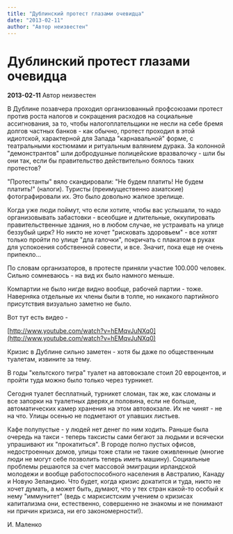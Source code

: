 ```yaml
---
title: "Дублинский протест глазами очевидца"
date: "2013-02-11"
author: "Автор неизвестен"
---
```


# Дублинский протест глазами очевидца

**2013-02-11** Автор неизвестен

В Дублине позавчера проходил организованный профсоюзами протест против роста налогов и сокращения расходов на социальные ассигнования, за то, чтобы налогоплательщики не несли на себе бремя долгов частных банков - как обычно, протест проходил в этой идиотской, характерной для Запада "карнавальной" форме, с театральными костюмами и ритуальным валянием дурака. За колонной "демонстрантов" шли добродушные полицейские вразвалочку - шли бы они так, если бы правительство действительно боялось таких протестов?

"Протестанты" вяло скандировали: "Не будем платить! Не будем платить!" (налоги). Туристы (преимущественно азиатские) фотографировали их. Это было довольно жалкое зрелище.

Когда уже люди поймут, что если хотите, чтобы вас услышали, то надо организовывать забастовки - всеобщие и длительные, оккупировать правительственные здания, но в любом случае, не устраивать на улице беззубый цирк? Но никто не хочет "рисковать здоровьем" - все хотят только пройти по улице "дла галочки", покричать с плакатом в руках для успокоения собственной совести, и все. Значит, пока еще не очень припекло...

По словам организаторов, в протесте приняли участие 100.000 человек. Сильно сомневаюсь - на вид их было намного меньше.

Компартии не было нигде видно вообще, рабочей партии - тоже. Наверняка отдельные их члены были в толпе, но никакого партийного присутствия визуально заметно не было.

Вот тут есть видео -

[http://www.youtube.com/watch?v=hEMqvJuNXq0](http://www.youtube.com/watch?v=hEMqvJuNXq0)

Кризис в Дублине сильно заметен - хотя бы даже по общественным туалетам, извините за тему.

В годы "кельтского тигра" туалет на автовокзале стоил 20 евроцентов, и пройти туда можно было только через турникет.

Сегодня туалет бесплатный, турникет сломан, так же, как сломаны и все запорки на туалетных дверях,и половина, если не больше, автоматических камер хранения на этом автовокзале. Их не чинят - не на что. Улицы осенью не подметают от упавших листьев.

Кафе полупустые - у людей нет денег по ним ходить. Раньше была очередь на такси - теперь таксисты сами бегают за людьми и всячески упрашивают их "прокатиться". В городе полно пустых офисов, недостроенных домов, улицы тоже стали не такие оживленные (многие люди не могут себе позволить теперь иметь машину). Социальные проблемы решаются за счет массовой эмиграции ирландской молодежи и вообще работоспособного населения в Австралию, Канаду и Новую Зеландию. Что будет, когда кризис докатится и туда, никто не хочет думать, а может быть, думают, что у тех стран какой-то особый к нему "иммунитет" (ведь с марксистским учением о кризисах капитализма они, естественно, совершенно не знакомы и не понимают ни причин кризиса, ни его закономерности!).

И. Маленко